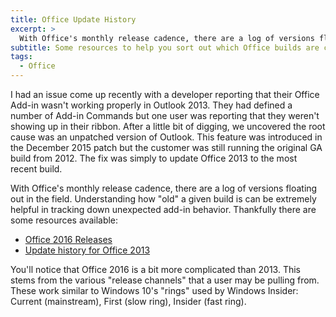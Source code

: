 ```yaml
---
title: Office Update History
excerpt: >
  With Office's monthly release cadence, there are a log of versions floating out in the field. Understanding how "old" a given build is can be extremely helpful in tracking down unexpected add-in behavior. Thankfully there are some resources available.
subtitle: Some resources to help you sort out which Office builds are current
tags:
  - Office
---
```

I had an issue come up recently with a developer reporting that their Office Add-in wasn't working properly in Outlook 2013. They had defined a number of Add-in Commands but one user was reporting that they weren't showing up in their ribbon. After a little bit of digging, we uncovered the root cause was an unpatched version of Outlook. This feature was introduced in the December 2015 patch but the customer was still running the original GA build from 2012. The fix was simply to update Office 2013 to the most recent build.

With Office's monthly release cadence, there are a log of versions floating out in the field. Understanding how "old" a given build is can be extremely helpful in tracking down unexpected add-in behavior. Thankfully there are some resources available:

- [Office 2016 Releases](https://technet.microsoft.com/en-us/office/mt465751)
- [Update history for Office 2013](https://support.office.com/en-us/article/Update-history-for-Office-2013-19214f38-85b7-4734-b2f8-a6a598bb0117?ui=en-US&amp;rs=en-US&amp;ad=US&amp;fromAR=1)

You'll notice that Office 2016 is a bit more complicated than 2013. This stems from the various "release channels" that a user may be pulling from. These work similar to Windows 10's "rings" used by Windows Insider: Current (mainstream), First (slow ring), Insider (fast ring).